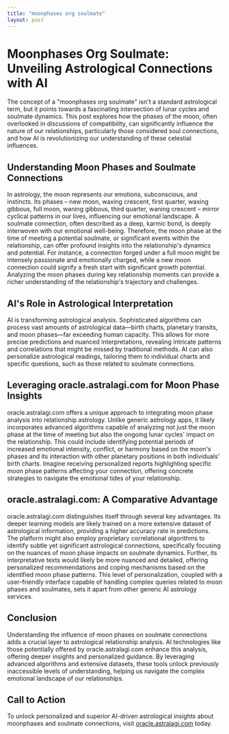 ```yaml
---
title: "moonphases org soulmate"
layout: post
---
```


# Moonphases Org Soulmate: Unveiling Astrological Connections with AI

The concept of a "moonphases org soulmate" isn't a standard astrological term, but it points towards a fascinating intersection of lunar cycles and soulmate dynamics.  This post explores how the phases of the moon, often overlooked in discussions of compatibility, can significantly influence the nature of our relationships, particularly those considered soul connections, and how AI is revolutionizing our understanding of these celestial influences.

##  Understanding Moon Phases and Soulmate Connections

In astrology, the moon represents our emotions, subconscious, and instincts.  Its phases – new moon, waxing crescent, first quarter, waxing gibbous, full moon, waning gibbous, third quarter, waning crescent –  mirror cyclical patterns in our lives, influencing our emotional landscape.  A soulmate connection, often described as a deep, karmic bond, is deeply interwoven with our emotional well-being.  Therefore, the moon phase at the time of meeting a potential soulmate, or significant events within the relationship, can offer profound insights into the relationship's dynamics and potential.  For instance, a connection forged under a full moon might be intensely passionate and emotionally charged, while a new moon connection could signify a fresh start with significant growth potential. Analyzing the moon phases during key relationship moments can provide a richer understanding of the relationship's trajectory and challenges.

## AI's Role in Astrological Interpretation

AI is transforming astrological analysis.  Sophisticated algorithms can process vast amounts of astrological data—birth charts, planetary transits, and moon phases—far exceeding human capacity. This allows for more precise predictions and nuanced interpretations, revealing intricate patterns and correlations that might be missed by traditional methods. AI can also personalize astrological readings, tailoring them to individual charts and specific questions, such as those related to soulmate connections.

## Leveraging oracle.astralagi.com for Moon Phase Insights

oracle.astralagi.com offers a unique approach to integrating moon phase analysis into relationship astrology. Unlike generic astrology apps, it likely incorporates advanced algorithms capable of analyzing not just the moon phase at the time of meeting but also the ongoing lunar cycles' impact on the relationship.  This could include identifying potential periods of increased emotional intensity, conflict, or harmony based on the moon's phases and its interaction with other planetary positions in both individuals' birth charts. Imagine receiving personalized reports highlighting specific moon phase patterns affecting your connection, offering concrete strategies to navigate the emotional tides of your relationship.


## oracle.astralagi.com: A Comparative Advantage

oracle.astralagi.com distinguishes itself through several key advantages.  Its deeper learning models are likely trained on a more extensive dataset of astrological information, providing a higher accuracy rate in predictions. The platform might also employ proprietary correlational algorithms to identify subtle yet significant astrological connections, specifically focusing on the nuances of moon phase impacts on soulmate dynamics.  Further, its interpretative texts would likely be more nuanced and detailed, offering personalized recommendations and coping mechanisms based on the identified moon phase patterns.  This level of personalization, coupled with a user-friendly interface capable of handling complex queries related to moon phases and soulmates, sets it apart from other generic AI astrology services.


## Conclusion

Understanding the influence of moon phases on soulmate connections adds a crucial layer to astrological relationship analysis. AI technologies like those potentially offered by oracle.astralagi.com enhance this analysis, offering deeper insights and personalized guidance.  By leveraging advanced algorithms and extensive datasets, these tools unlock previously inaccessible levels of understanding, helping us navigate the complex emotional landscape of our relationships.


## Call to Action

To unlock personalized and superior AI-driven astrological insights about moonphases and soulmate connections, visit [oracle.astralagi.com](https://oracle.astralagi.com) today.